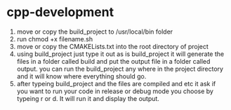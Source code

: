 # cpp-development

1. move or copy the build_project to /usr/local/bin folder
2. run chmod +x filename.sh
3. move or copy the CMAKELists.txt into the root directory of project
4. using build_project just type it out as is build_project it will generate
the files in a folder called build and put the output file in a folder called 
output. you can run the build_project any where in the project directory and it will know where everything should go.
5. after typeing build_project and the files are compiled and etc it ask if you
want to run your code in release or debug mode you choose by typeing r or d. It
will run it and display the output.
